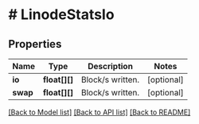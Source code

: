 # # LinodeStatsIo

## Properties

Name | Type | Description | Notes
------------ | ------------- | ------------- | -------------
**io** | **float[][]** | Block/s written. | [optional]
**swap** | **float[][]** | Block/s written. | [optional]

[[Back to Model list]](../../README.md#models) [[Back to API list]](../../README.md#endpoints) [[Back to README]](../../README.md)
